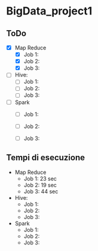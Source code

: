 # BigData_project1

## ToDo
- [x] Map Reduce
  - [x] Job 1:
  - [x] Job 2:
  - [x] Job 3:
- [ ] Hive:
  - [ ] Job 1:
  - [ ] Job 2:
  - [ ] Job 3:
- [ ] Spark
  - [ ] Job 1:
  - [ ] Job 2:
  - [ ] Job 3:


## Tempi di esecuzione
- Map Reduce
  - Job 1: 23 sec
  - Job 2: 19 sec
  - Job 3: 44 sec
- Hive:
  - Job 1:
  - Job 2:
  - Job 3:
- Spark
  - Job 1:
  - Job 2:
  - Job 3:
